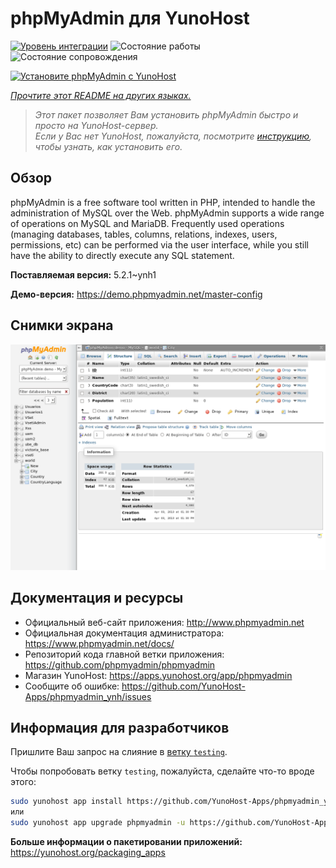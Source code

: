 <!--
Важно: этот README был автоматически сгенерирован <https://github.com/YunoHost/apps/tree/master/tools/readme_generator>
Он НЕ ДОЛЖЕН редактироваться вручную.
-->

# phpMyAdmin для YunoHost

[![Уровень интеграции](https://dash.yunohost.org/integration/phpmyadmin.svg)](https://ci-apps.yunohost.org/ci/apps/phpmyadmin/) ![Состояние работы](https://ci-apps.yunohost.org/ci/badges/phpmyadmin.status.svg) ![Состояние сопровождения](https://ci-apps.yunohost.org/ci/badges/phpmyadmin.maintain.svg)

[![Установите phpMyAdmin с YunoHost](https://install-app.yunohost.org/install-with-yunohost.svg)](https://install-app.yunohost.org/?app=phpmyadmin)

*[Прочтите этот README на других языках.](./ALL_README.md)*

> *Этот пакет позволяет Вам установить phpMyAdmin быстро и просто на YunoHost-сервер.*  
> *Если у Вас нет YunoHost, пожалуйста, посмотрите [инструкцию](https://yunohost.org/install), чтобы узнать, как установить его.*

## Обзор

phpMyAdmin is a free software tool written in PHP, intended to handle the administration of MySQL over the Web. phpMyAdmin supports a wide range of operations on MySQL and MariaDB. Frequently used operations (managing databases, tables, columns, relations, indexes, users, permissions, etc) can be performed via the user interface, while you still have the ability to directly execute any SQL statement.

**Поставляемая версия:** 5.2.1~ynh1

**Демо-версия:** <https://demo.phpmyadmin.net/master-config>

## Снимки экрана

![Снимок экрана phpMyAdmin](./doc/screenshots/68747470733a2f2f7777772e7068706d7961646d696e2e6e65742f7374617469632f696d616765732f73637265656e73686f74732f7374727563747572652e706e67.png)

## Документация и ресурсы

- Официальный веб-сайт приложения: <http://www.phpmyadmin.net>
- Официальная документация администратора: <https://www.phpmyadmin.net/docs/>
- Репозиторий кода главной ветки приложения: <https://github.com/phpmyadmin/phpmyadmin>
- Магазин YunoHost: <https://apps.yunohost.org/app/phpmyadmin>
- Сообщите об ошибке: <https://github.com/YunoHost-Apps/phpmyadmin_ynh/issues>

## Информация для разработчиков

Пришлите Ваш запрос на слияние в [ветку `testing`](https://github.com/YunoHost-Apps/phpmyadmin_ynh/tree/testing).

Чтобы попробовать ветку `testing`, пожалуйста, сделайте что-то вроде этого:

```bash
sudo yunohost app install https://github.com/YunoHost-Apps/phpmyadmin_ynh/tree/testing --debug
или
sudo yunohost app upgrade phpmyadmin -u https://github.com/YunoHost-Apps/phpmyadmin_ynh/tree/testing --debug
```

**Больше информации о пакетировании приложений:** <https://yunohost.org/packaging_apps>
